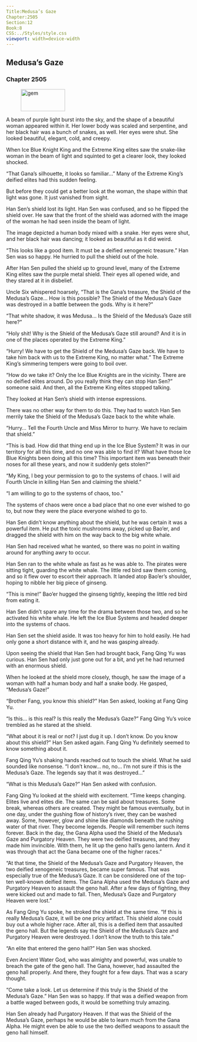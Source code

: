 ```yaml
---
Title:Medusa’s Gaze 
Chapter:2505 
Section:12 
Book:8 
CSS:../Styles/style.css 
viewport: width=device-width
---
```

  
## Medusa’s Gaze
### Chapter 2505
  
<figure>
	<img src="../Images/gem.gif" alt="gem" id="gem" width="120" height="60" />
</figure>
  

  
A beam of purple light burst into the sky, and the shape of a beautiful woman appeared within it. Her lower body was scaled and serpentine, and her black hair was a bunch of snakes, as well. Her eyes were shut. She looked beautiful, elegant, cold, and creepy.

When Ice Blue Knight King and the Extreme King elites saw the snake-like woman in the beam of light and squinted to get a clearer look, they looked shocked.

“That Gana’s silhouette, it looks so familiar…” Many of the Extreme King’s deified elites had this sudden feeling.

But before they could get a better look at the woman, the shape within that light was gone. It just vanished from sight.

Han Sen’s shield lost its light. Han Sen was confused, and so he flipped the shield over. He saw that the front of the shield was adorned with the image of the woman he had seen inside the beam of light.

The image depicted a human body mixed with a snake. Her eyes were shut, and her black hair was dancing; it looked as beautiful as it did weird.

“This looks like a good item. It must be a deified xenogeneic treasure.” Han Sen was so happy. He hurried to pull the shield out of the hole.

After Han Sen pulled the shield up to ground level, many of the Extreme King elites saw the purple metal shield. Their eyes all opened wide, and they stared at it in disbelief.

Uncle Six whispered hoarsely, “That is the Gana’s treasure, the Shield of the Medusa’s Gaze… How is this possible? The Shield of the Medusa’s Gaze was destroyed in a battle between the gods. Why is it here?”

“That white shadow, it was Medusa… Is the Shield of the Medusa’s Gaze still here?”

“Holy shit! Why is the Shield of the Medusa’s Gaze still around? And it is in one of the places operated by the Extreme King.”

“Hurry! We have to get the Shield of the Medusa’s Gaze back. We have to take him back with us to the Extreme King, no matter what.” The Extreme King’s simmering tempers were going to boil over.

“How do we take it? Only the Ice Blue Knights are in the vicinity. There are no deified elites around. Do you really think they can stop Han Sen?” someone said. And then, all the Extreme King elites stopped talking.

They looked at Han Sen’s shield with intense expressions.

There was no other way for them to do this. They had to watch Han Sen merrily take the Shield of the Medusa’s Gaze back to the white whale.

“Hurry… Tell the Fourth Uncle and Miss Mirror to hurry. We have to reclaim that shield.”

“This is bad. How did that thing end up in the Ice Blue System? It was in our territory for all this time, and no one was able to find it? What have those Ice Blue Knights been doing all this time? This important item was beneath their noses for all these years, and now it suddenly gets stolen?”

“My King, I beg your permission to go to the systems of chaos. I will aid Fourth Uncle in killing Han Sen and claiming the shield.”

“I am willing to go to the systems of chaos, too.”

The systems of chaos were once a bad place that no one ever wished to go to, but now they were the place everyone wished to go to.

Han Sen didn’t know anything about the shield, but he was certain it was a powerful item. He put the toxic mushrooms away, picked up Bao’er, and dragged the shield with him on the way back to the big white whale.

Han Sen had received what he wanted, so there was no point in waiting around for anything awry to occur.

Han Sen ran to the white whale as fast as he was able to. The pirates were sitting tight, guarding the white whale. The little red bird saw them coming, and so it flew over to escort their approach. It landed atop Bao’er’s shoulder, hoping to nibble her big piece of ginseng.

“This is mine!” Bao’er hugged the ginseng tightly, keeping the little red bird from eating it.

Han Sen didn’t spare any time for the drama between those two, and so he activated his white whale. He left the Ice Blue Systems and headed deeper into the systems of chaos.

Han Sen set the shield aside. It was too heavy for him to hold easily. He had only gone a short distance with it, and he was gasping already.

Upon seeing the shield that Han Sen had brought back, Fang Qing Yu was curious. Han Sen had only just gone out for a bit, and yet he had returned with an enormous shield.

When he looked at the shield more closely, though, he saw the image of a woman with half a human body and half a snake body. He gasped, “Medusa’s Gaze!”

“Brother Fang, you know this shield?” Han Sen asked, looking at Fang Qing Yu.

“Is this… is this real? Is this really the Medusa’s Gaze?” Fang Qing Yu’s voice trembled as he stared at the shield.

“What about it is real or not? I just dug it up. I don’t know. Do you know about this shield?” Han Sen asked again. Fang Qing Yu definitely seemed to know something about it.

Fang Qing Yu’s shaking hands reached out to touch the shield. What he said sounded like nonsense. “I don’t know… no, no… I’m not sure if this is the Medusa’s Gaze. The legends say that it was destroyed…”

“What is this Medusa’s Gaze?” Han Sen asked with confusion.

Fang Qing Yu looked at the shield with excitement. “Time keeps changing. Elites live and elites die. The same can be said about treasures. Some break, whereas others are created. They might be famous eventually, but in one day, under the gushing flow of history’s river, they can be washed away. Some, however, glow and shine like diamonds beneath the rushing water of that river. They become legends. People will remember such items forever. Back in the day, the Gana Alpha used the Shield of the Medusa’s Gaze and Purgatory Heaven. They were two deified treasures, and they made him invincible. With them, he lit up the geno hall’s geno lantern. And it was through that act the Gana became one of the higher races.”

“At that time, the Shield of the Medusa’s Gaze and Purgatory Heaven, the two deified xenogeneic treasures, became super famous. That was especially true of the Medusa’s Gaze. It can be considered one of the top-ten well-known deified items. The Gana Alpha used the Medusa’s Gaze and Purgatory Heaven to assault the geno hall. After a few days of fighting, they were kicked out and made to fall. Then, Medusa’s Gaze and Purgatory Heaven were lost.”

As Fang Qing Yu spoke, he stroked the shield at the same time. “If this is really Medusa’s Gaze, it will be one pricy artifact. This shield alone could buy out a whole higher race. After all, this is a deified item that assaulted the geno hall. But the legends say the Shield of the Medusa’s Gaze and Purgatory Heaven were destroyed. I don’t know the truth to this tale.”

“An elite that entered the geno hall?” Han Sen was shocked.

Even Ancient Water God, who was almighty and powerful, was unable to breach the gate of the geno hall. The Gana, however, had assaulted the geno hall properly. And there, they fought for a few days. That was a scary thought.

“Come take a look. Let us determine if this truly is the Shield of the Medusa’s Gaze.” Han Sen was so happy. If that was a deified weapon from a battle waged between gods, it would be something truly amazing.

Han Sen already had Purgatory Heaven. If that was the Shield of the Medusa’s Gaze, perhaps he would be able to learn much from the Gana Alpha. He might even be able to use the two deified weapons to assault the geno hall himself.